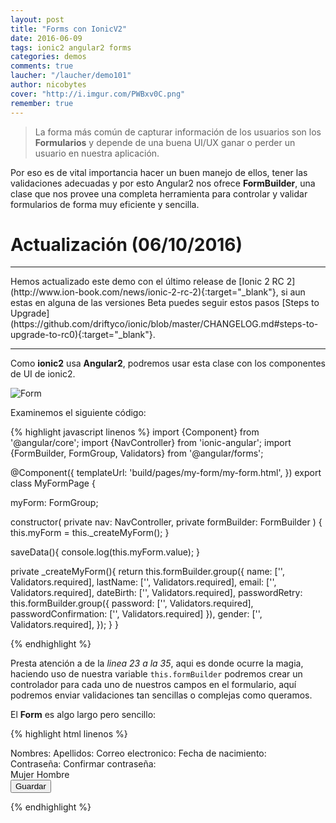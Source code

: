 ```yaml
---
layout: post
title: "Forms con IonicV2"
date: 2016-06-09
tags: ionic2 angular2 forms
categories: demos
comments: true
laucher: "/laucher/demo101"
author: nicobytes
cover: "http://i.imgur.com/PWBxv0C.png"
remember: true
---
```


> La forma más común de capturar información de los usuarios son los **Formularios** y depende de una buena UI/UX ganar o perder un usuario en nuestra aplicación. 

Por eso es de vital importancia hacer un buen manejo de ellos, tener las validaciones adecuadas y por esto Angular2 nos ofrece **FormBuilder**, una clase que nos provee una completa herramienta para controlar y validar formularios de forma muy eficiente y sencilla.

# Actualización (06/10/2016)
<hr/>
Hemos actualizado este demo con el último release de [Ionic 2 RC 2](http://www.ion-book.com/news/ionic-2-rc-2){:target="_blank"}, si aun estas en alguna de las versiones Beta puedes seguir estos pasos [Steps to Upgrade](https://github.com/driftyco/ionic/blob/master/CHANGELOG.md#steps-to-upgrade-to-rc0){:target="_blank"}.

<hr/>

Como **ionic2** usa **Angular2**, podremos usar esta clase con los componentes de UI de ionic2.

<img class="img-responsive" src="http://i.imgur.com/PWBxv0C.png" alt="Form">

Examinemos el siguiente código:

{% highlight javascript linenos %}
import {Component} from '@angular/core';
import {NavController} from 'ionic-angular';
import {FormBuilder, FormGroup, Validators} from '@angular/forms';

@Component({
  templateUrl: 'build/pages/my-form/my-form.html',
})
export class MyFormPage {

  myForm: FormGroup;
  
  constructor(
    private nav: NavController,
    private formBuilder: FormBuilder
  ) {
    this.myForm = this._createMyForm();
  }
  
  saveData(){
    console.log(this.myForm.value);
  }
  
  private _createMyForm(){
    return this.formBuilder.group({
      name: ['', Validators.required],
      lastName: ['', Validators.required],
      email: ['', Validators.required],
      dateBirth: ['', Validators.required],
      passwordRetry: this.formBuilder.group({
        password: ['', Validators.required],
        passwordConfirmation: ['', Validators.required]
      }),
      gender: ['', Validators.required],
    });
  }
}


{% endhighlight %}

Presta atención a de la *linea 23 a la 35*, aqui es donde ocurre la magia, haciendo uso de nuestra variable `this.formBuilder` podremos crear un controlador para cada uno de nuestros campos en el formulario, aquí podremos enviar validaciones tan sencillas o complejas como queramos. 

El **Form** es algo largo pero sencillo:

{% highlight html linenos %}

<form [formGroup]="myForm" (ngSubmit)="saveData()">
    <ion-list>
    <ion-item>
      <ion-icon name="person" item-left></ion-icon>
      <ion-label stacked>Nombres:</ion-label>
      <ion-input formControlName="name" type="text" placeholder="Nombre"></ion-input>
    </ion-item>
    <ion-item>
      <ion-icon name="person" item-left></ion-icon>
      <ion-label stacked>Apellidos:</ion-label>
      <ion-input formControlName="lastName" type="text" placeholder="Apellidos"></ion-input>
    </ion-item>
    <ion-item>
      <ion-icon name="mail" item-left></ion-icon>
      <ion-label stacked>Correo electronico:</ion-label>
      <ion-input formControlName="email" type="email" placeholder="Email"></ion-input>
    </ion-item>
    <ion-item>
      <ion-icon name="calendar" item-left></ion-icon>
      <ion-label stacked>Fecha de nacimiento:</ion-label>
      <ion-datetime formControlName="dateBirth" displayFormat="MM-DD-YYYY" placeholder="MM-DD-YYY"></ion-datetime>
    </ion-item>
    <div formGroupName="passwordRetry">
      <ion-item>
        <ion-icon name="eye" item-left></ion-icon>
        <ion-label stacked>Contraseña:</ion-label>
        <ion-input formControlName="password" type="password" placeholder="Contraseña"></ion-input>
      </ion-item>
      <ion-item>
        <ion-icon name="eye" item-left></ion-icon>
        <ion-label stacked>Confirmar contraseña:</ion-label>
        <ion-input formControlName="passwordConfirmation" type="password" placeholder="Confirmar contraseña"></ion-input>
      </ion-item>
    </div>
    <ion-row radio-group formControlName="gender">
      <ion-item>
        <ion-icon name="woman" item-left></ion-icon>
        <ion-label>Mujer</ion-label>
        <ion-radio value="2"></ion-radio>
      </ion-item>
      <ion-item>
        <ion-icon name="man" item-left></ion-icon>
        <ion-label>Hombre</ion-label>
        <ion-radio value="1"></ion-radio>
      </ion-item>
    </ion-row>
  </ion-list>
  <div padding>
    <button primary block type="submit" [disabled]="!myForm.valid">Guardar</button>
  </div>
</form> 

{% endhighlight %}